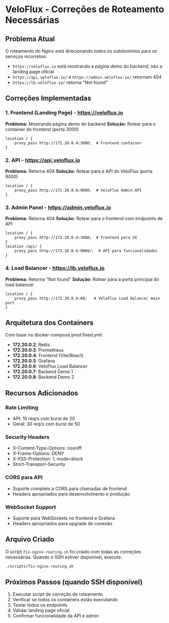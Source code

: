 # VeloFlux - Correções de Roteamento Necessárias

## Problema Atual
O roteamento do Nginx está direcionando todos os subdomínios para os serviços incorretos:
- `https://veloflux.io` está mostrando a página demo do backend, não a landing page oficial
- `https://api.veloflux.io/` e `https://admin.veloflux.io/` retornam 404
- `https://lb.veloflux.io/` retorna "Not found"

## Correções Implementadas

### 1. Frontend (Landing Page) - https://veloflux.io
**Problema:** Mostrando página demo do backend
**Solução:** Rotear para o container do frontend (porta 3000)
```nginx
location / {
    proxy_pass http://172.20.0.4:3000;  # Frontend container
}
```

### 2. API - https://api.veloflux.io
**Problema:** Retorna 404
**Solução:** Rotear para a API do VeloFlux (porta 9000)
```nginx
location / {
    proxy_pass http://172.20.0.6:9000;  # VeloFlux Admin API
}
```

### 3. Admin Panel - https://admin.veloflux.io
**Problema:** Retorna 404
**Solução:** Rotear para o frontend com endpoints de API
```nginx
location / {
    proxy_pass http://172.20.0.4:3000;  # Frontend para UI
}
location /api/ {
    proxy_pass http://172.20.0.6:9000/;  # API para funcionalidades
}
```

### 4. Load Balancer - https://lb.veloflux.io
**Problema:** Retorna "Not found"
**Solução:** Rotear para a porta principal do load balancer
```nginx
location / {
    proxy_pass http://172.20.0.6:80;   # VeloFlux Load Balancer main port
}
```

## Arquitetura dos Containers

Com base no docker-compose.prod.fixed.yml:
- **172.20.0.2**: Redis
- **172.20.0.3**: Prometheus  
- **172.20.0.4**: Frontend (Vite/React)
- **172.20.0.5**: Grafana
- **172.20.0.6**: VeloFlux Load Balancer
- **172.20.0.7**: Backend Demo 1
- **172.20.0.8**: Backend Demo 2

## Recursos Adicionados

### Rate Limiting
- API: 10 req/s com burst de 20
- Geral: 30 req/s com burst de 50

### Security Headers
- X-Content-Type-Options: nosniff
- X-Frame-Options: DENY
- X-XSS-Protection: 1; mode=block
- Strict-Transport-Security

### CORS para API
- Suporte completo a CORS para chamadas de frontend
- Headers apropriados para desenvolvimento e produção

### WebSocket Support
- Suporte para WebSockets no frontend e Grafana
- Headers apropriados para upgrade de conexão

## Arquivo Criado
O script `fix-nginx-routing.sh` foi criado com todas as correções necessárias. Quando o SSH estiver disponível, execute:

```bash
./scripts/fix-nginx-routing.sh
```

## Próximos Passos (quando SSH disponível)
1. Executar script de correção de roteamento
2. Verificar se todos os containers estão executando
3. Testar todos os endpoints
4. Validar landing page oficial
5. Confirmar funcionalidade da API e admin
